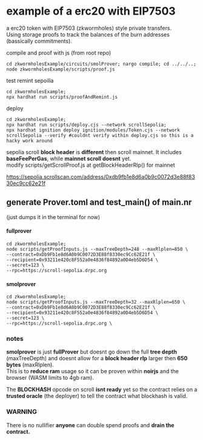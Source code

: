 # example of a erc20 with EIP7503 
a erc20 token with EIP7503 (zkwormholes) style private transfers.  
Using storage proofs to track the balances of the burn addresses (bassically commitments).  


compile and proof with js (from root repo)
```shell
cd zkwormholesExample/circuits/smolProver; nargo compile; cd ../../..;  node zkwormholesExample/scripts/proof.js
```

test remint sepoilia
```shell
cd zkwormholesExample;
npx hardhat run scripts/proofAndRemint.js 
```

deploy
```shell
cd zkwormholesExample;
npx hardhat run scripts/deploy.cjs --network scrollSepolia;
npx hardhat ignition deploy ignition/modules/Token.cjs --network scrollSepolia --verify #couldnt verify within deploy.cjs so this is a hacky work around
```

sepolia scroll **block header** is **different** then scroll mainnet. It includes **baseFeePerGas**, while **mainnet scroll doesnt** yet.  
modify scripts/getScrollProof.js at getBlockHeaderRlp() for mainnet



https://sepolia.scrollscan.com/address/0xdb9fb1e8d6a0b9c0072d3e88f8330ec9cc62e21f


## generate Prover.toml and test_main() of main.nr
(just dumps it in the terminal for now)  
#### fullprover  
```shell
cd zkwormholesExample;
node scripts/getProofInputs.js --maxTreeDepth=248 --maxRlplen=850 \
--contract=0xDb9Fb1e8d6A0b9C0072D3E88f8330ec9Cc62E21f \
--recipient=0x93211e420c8F552a0e4836f84892a0D4eb5D6D54 \
--secret=123 \
--rpc=https://scroll-sepolia.drpc.org 
```
#### smolprover
```shell
cd zkwormholesExample;
node scripts/getProofInputs.js --maxTreeDepth=32 --maxRlplen=650 \
--contract=0xDb9Fb1e8d6A0b9C0072D3E88f8330ec9Cc62E21f \
--recipient=0x93211e420c8F552a0e4836f84892a0D4eb5D6D54 \
--secret=123 \
--rpc=https://scroll-sepolia.drpc.org \
```

### notes
**smolprover** is just **fullProver** but doesnt go down the full **tree depth** (maxTreeDepth) and doesnt allow for a **block header rlp** larger then **650 bytes** (maxRlplen).  
This is to **reduce ram** usage so it can be proven within **noirjs** and the browser (WASM limits to 4gb ram).  
  
The **BLOCKHASH** opcode on scroll **isnt ready** yet so the contract relies on a **trusted oracle** (the deployer) to tell the contract what blockhash is valid.

### WARNING
There is no nullifier **anyone** can double spend proofs and **drain the contract.**